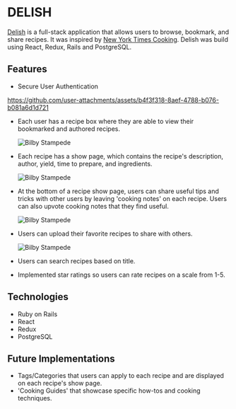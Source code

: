 
# DELISH 

[Delish](https://delish-app.herokuapp.com/) is a full-stack application that allows users to browse, bookmark, and share recipes. It was inspired by [New York Times Cooking](cooking.nytimes.com). Delish was build using React, Redux, Rails and PostgreSQL. 
  

## Features 
  * Secure User Authentication
     

https://github.com/user-attachments/assets/b4f3f318-8aef-4788-b076-b081a6d1d721


    
  * Each user has a recipe box where they are able to view their bookmarked and authored recipes. 
  
       ![Bilby Stampede](https://i.imgur.com/NOgpj8n.jpg)
  
  * Each recipe has a show page, which contains the recipe's description, author, yield, time to prepare, and ingredients.
 
       ![Bilby Stampede](https://i.imgur.com/yDIZFbQ.jpg)
    
  * At the bottom of a recipe show page, users can share useful tips and tricks with other users by leaving 'cooking notes' on each recipe. Users can also upvote cooking notes that they find useful. 
  
       ![Bilby Stampede](https://i.imgur.com/EhPmJcu.png)
  
  * Users can upload their favorite recipes to share with others. 
  
       ![Bilby Stampede](https://i.imgur.com/6m8745X.png)
       
  * Users can search recipes based on title. 
  * Implemented star ratings so users can rate recipes on a scale from 1-5. 
  
 
## Technologies 
  * Ruby on Rails 
  * React 
  * Redux 
  * PostgreSQL
  
## Future Implementations 
  * Tags/Categories that users can apply to each recipe and are displayed on each recipe's show page. 
  * 'Cooking Guides' that showcase specific how-tos and cooking techniques. 
